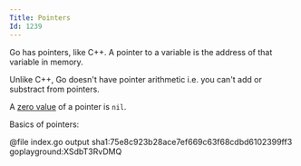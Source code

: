 ```yaml
---
Title: Pointers
Id: 1239
---
```

Go has pointers, like C++. A pointer to a variable is the address of that variable in memory.

Unlike C++, Go doesn't have pointer arithmetic i.e. you can't add or substract from pointers.

A [zero value](a-6069) of a pointer is `nil`.

Basics of pointers:

@file index.go output sha1:75e8c923b28ace7ef669c63f68cdbd6102399ff3 goplayground:XSdbT3RvDMQ
